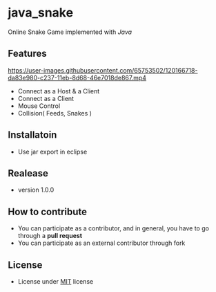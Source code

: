 # java_snake
Online Snake Game implemented with *Java*


## Features
https://user-images.githubusercontent.com/65753502/120166718-da83e980-c237-11eb-8d68-46e7018de867.mp4

- Connect as a Host & a Client
- Connect as a Client
- Mouse Control
- Collision( Feeds, Snakes )

## Installatoin
- Use jar export in eclipse

## Realease
- version 1.0.0

## How to contribute
- You can participate as a contributor, and in general, you have to go through a **pull request**
- You can participate as an external contributor through fork

## License
- License under [MIT](https://github.com/smsh0722/java_snake/blob/main/LICENSE) license
